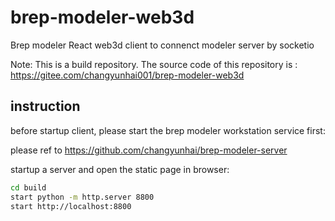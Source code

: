 # brep-modeler-web3d
Brep modeler React web3d client to connenct modeler server by socketio

Note: This is a build repository. The source code of this repository is :
https://gitee.com/changyunhai001/brep-modeler-web3d

## instruction
before startup client, please start the brep modeler workstation service first:

please ref to
https://github.com/changyunhai/brep-modeler-server

startup a server and open the static page in browser:
```bash
cd build
start python -m http.server 8800
start http://localhost:8800
```
